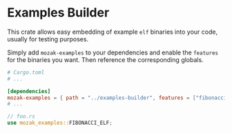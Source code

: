 # Examples Builder

This crate allows easy embedding of example `elf` binaries into your code, usually for testing purposes.

Simply add `mozak-examples` to your dependencies and enable the `features` for the binaries you want. Then reference the corresponding globals.

```toml
# Cargo.toml
# ...

[dependencies]
mozak-examples = { path = "../examples-builder", features = ["fibonacci"] }
# ...
```

```rust
// foo.rs
use mozak_examples::FIBONACCI_ELF;
```
